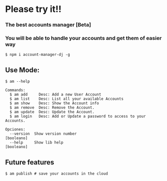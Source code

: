 # Please try it!!
### The best accounts manager [Beta]
### You will be able to handle your accounts and get them of easier way

```
$ npm i account-manager-dj -g
```
## Use Mode:

```
$ am --help

Commands:
  $ am add     Desc: Add a new User Account
  $ am list    Desc: List all your available Accounts
  $ am show    Desc: Show the Account info
  $ am remove  Desc: Remove the Account.
  $ am update  Desc: Update the Account.
  $ am login   Desc: Add or Update a password to access to your Accounts.

Opciones:
  --version  Show version number                                [booleano]
  --help     Show lib help                                      [booleano]

```

## Future features

```
$ am publish # save your accounts in the cloud
```
